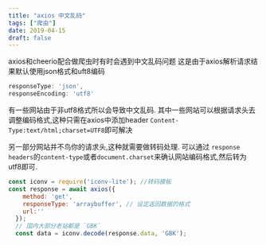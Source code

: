 ```yaml
---
title: "axios 中文乱码"
tags: ["爬虫"]
date: 2019-04-15
draft: false
---
```


axios和cheerio配合做爬虫时有时会遇到中文乱码问题
这是由于axios解析请求结果默认使用json格式和uft8编码
```javascript
responseType: 'json',
responseEncoding: 'utf8'
```
有一些网站由于非utf8格式所以会导致中文乱码.
其中一些网站可以根据请求头去调整编码格式,这种只需在axios中添加header `Content-Type:text/html;charset=UTF8`即可解决

另一部分网站并不鸟你的请求头,这种就需要做转码处理.
可以通过 `response headers`的`content-type`或者`document.charset`来确认网站编码格式,然后转为utf8即可.

```javascript
const iconv = require('iconv-lite'); //转码模板
const response = await axios({
    method: 'get',
    responseType: 'arraybuffer', // 设定返回数据的格式
    url:''
  });
  // 国内大部分老站都是 `GBK`
  const data = iconv.decode(response.data, 'GBK');
```




